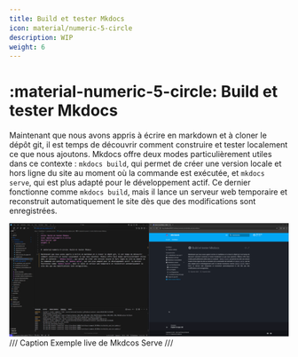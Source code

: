 ```yaml
---
title: Build et tester Mkdocs
icon: material/numeric-5-circle
description: WIP
weight: 6
---
```


# :material-numeric-5-circle: Build et tester Mkdocs

Maintenant que nous avons appris à écrire en markdown et à cloner le dépôt git, il est temps de découvrir comment construire et tester localement ce que nous ajoutons. Mkdocs offre deux modes particulièrement utiles dans ce contexte : `mkdocs build`, qui permet de créer une version locale et hors ligne du site au moment où la commande est exécutée, et `mkdocs serve`, qui est plus adapté pour le développement actif. Ce dernier fonctionne comme `mkdocs build`, mais il lance un serveur web temporaire et reconstruit automatiquement le site dès que des modifications sont enregistrées.

![Exemple Mkdcos Serve](../img/mkdocs_serve_example.webp)
/// Caption
Exemple live de Mkdcos Serve
///